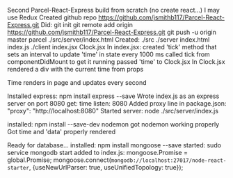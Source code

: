 Second Parcel-React-Express build from scratch (no create react...)
  I may use Redux
Created github repo https://github.com/jsmithb117/Parcel-React-Express.git
Did:
  git init
  git remote add origin https://github.com/jsmithb117/Parcel-React-Express.git
  git push -u origin master
  parcel ./src/server/index.html
Created:
  ./src
    ./server
      index.html
      index.js
    ./client
      index.jsx
      Clock.jsx
In index.jsx:
  created 'tick' method that sets an interval to update 'time' in state every 1000 ms
  called tick from componentDidMount to get it running
  passed 'time' to Clock.jsx
In Clock.jsx
  rendered a div with the current time from props

Time renders in page and updates every second

Installed express:
  npm install express --save
Wrote index.js as an express server on port 8080
  get: time
  listen: 8080
Added proxy line in package.json:
  "proxy": "http://localhost:8080"
Started server:
  node ./src/server/index.js

  installed:
    npm install --save-dev nodemon
  got nodemon working properly
Got time and 'data' properly rendered

Ready for database...
  installed:
    npm install mongoose --save
  started:
    sudo service mongodb start
  added to index.js:
    mongoose.Promise = global.Promise;
    mongoose.connect(`mongodb://localhost:27017/node-react-starter`, {useNewUrlParser: true, useUnifiedTopology: true});
